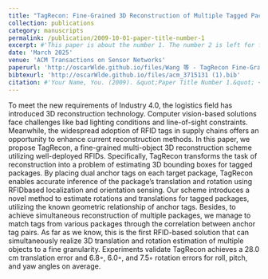 ```yaml
---
title: "TagRecon: Fine-Grained 3D Reconstruction of Multiple Tagged Packages via RFID Systems"
collection: publications
category: manuscripts
permalink: /publication/2009-10-01-paper-title-number-1
excerpt: #'This paper is about the number 1. The number 2 is left for future work.'
date: 'March 2025'
venue: 'ACM Transactions on Sensor Networks'
paperurl: 'http://oscarWlde.github.io/files/Wang 等 - TagRecon Fine-Grained 3D Reconstruction of Multiple Tagged Packages via RFID Systems.pdf'
bibtexurl: 'http://oscarWlde.github.io/files/acm_3715131 (1).bib'
citation: #'Your Name, You. (2009). &quot;Paper Title Number 1.&quot; <i>Journal 1</i>. 1(1).'
---
```


To meet the new requirements of Industry 4.0, the logistics field has introduced 3D reconstruction technology. Computer vision-based solutions face challenges like bad lighting conditions and line-of-sight constraints. Meanwhile, the widespread adoption of RFID tags in supply chains offers an opportunity to enhance current reconstruction methods. In this paper, we propose TagRecon, a fine-grained multi-object 3D reconstruction scheme utilizing well-deployed RFIDs. Specifically, TagRecon transforms the task of reconstruction into a problem of estimating 3D bounding boxes for tagged packages. By placing dual anchor tags on each target package, TagRecon enables accurate inference of the package’s translation and rotation using RFIDbased localization and orientation sensing. Our scheme introduces a novel method to estimate rotations and translations for tagged packages, utilizing the known geometric relationship of anchor tags. Besides, to achieve simultaneous reconstruction of multiple packages, we manage to match tags from various packages through the correlation between anchor tag pairs. As far as we know, this is the first RFID-based solution that can simultaneously realize 3D translation and rotation estimation of multiple objects to a fine granularity. Experiments validate TagRecon achieves a 28.0 cm translation error and 6.8◦, 6.0◦, and 7.5◦ rotation errors for roll, pitch, and yaw angles on average.
